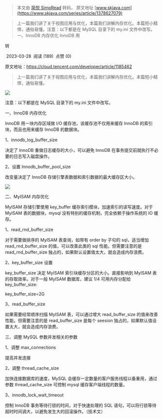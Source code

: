 > 本文由 [简悦 SimpRead](http://ksria.com/simpread/) 转码， 原文地址 [www.skjava.com](https://www.skjava.com/series/article/1378627079)

> 上一篇我们讲了关于视图应用与优化，本篇我们讲解内存优化。本篇短小精悍，通俗易懂。注意：以下都是在 MySQL 目录下的 my.ini 文件中改写。一、InnoDB 内存优化 InnoDB 用

转

 2023-03-28  阅读 (189)  点赞 (0)

原文地址：https://cloud.tencent.com/developer/article/1185462

> 上一篇我们讲了关于视图应用与优化，本篇我们讲解内存优化。本篇短小精悍，通俗易懂。

![](http://image.skjava.com/article/series/mysql/202303282258482961.png)

注意：以下都是在 MySQL 目录下的 my.ini 文件中改写。

一、InnoDB 内存优化

InnoDB 用一块内存区域做 I/O 缓存池，该缓存池不仅用来缓存 InnoDB 的索引块，而且也用来缓存 InnoDB 的数据块。

1、innodb_log_buffer_size

决定了 InnoDB 重做日志缓存的大小，可以避免 InnoDB 在事务提交前就执行不必要的日志写入磁盘操作。

2、设置 Innodb_buffer_pool_size

改变量决定了 InnoDB 存储引擎表数据和索引数据的最大缓存区大小。

![](http://image.skjava.com/article/series/mysql/202303282258489592.png)

二、MyISAM 内存优化

MyISAM 存储引擎使用 key_buffer 缓存索引模块，加速索引的读写速度。对于 MyISAM 表的数据块，mysql 没有特别的缓存机制，完全依赖于操作系统的 IO 缓存。

1、read_rnd_buffer_size

对于需要做排序的 MyISAM 表查询，如带有 order by 子句的 sql，适当增加 read_rnd_buffer_size 的值，可以改善此类的 sql 性能。但需要注意的是 read_rnd_buffer_size 独占的，如果默认设置值太大，就会造成内存浪费。

2、key_buffer_size 设置

key_buffer_size 决定 MyISAM 索引块缓存分区的大小。直接影响到 MyISAM 表的存取效率。对于一般 MyISAM 数据库，建议 1/4 可用内存分配给 key_buffer_size:

key_buffer_size=2G

3、read_buffer_size

如果需要经常顺序扫描 MyISAM 表，可以通过增大 read_buffer_size 的值来改善性能。但需要注意的是 read_buffer_size 是每个 seesion 独占的，如果默认值设置太大，就会造成内存浪费。

三、调整 MySQL 参数并发相关的参数

1、调整 max_connections

提高并发连接

2、调整 thread_cache_size

加快连接数据库的速度，MySQL 会缓存一定数量的客户服务线程以备重用，通过参数 thread_cache_size 可控制 mysql 缓存客户端线程的数量。

3、innodb_lock_wait_timeout

控制 InnoDB 事务等待行锁的时间，对于快速处理的 SQL 语句，可以将行锁等待超时时间调大，以避免发生大的回滚操作。（技术文）